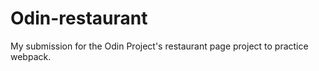 # Odin-restaurant
My submission for the Odin Project's restaurant page project to practice webpack.
